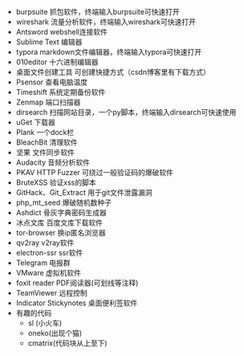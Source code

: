 - burpsuite 抓包软件，终端输入burpsuite可快速打开
- wireshark 流量分析软件，终端输入wireshark可快速打开
- Antsword webshell连接软件
- Sublime Text 编辑器
- typora markdown文件编辑器，终端输入typora可快速打开
- 010editor 十六进制编辑器 
- 桌面文件创建工具 可创建快捷方式（csdn博客里有下载方式）
- Psensor 查看电脑温度
- Timeshift 系统定期备份软件
-  Zenmap 端口扫描器
- dirsearch 扫描网站目录，一个py脚本，终端输入dirsearch可快速使用
- uGet 下载器
- Plank 一个dock栏
- BleachBit 清理软件
- 坚果 文件同步软件
- Audacity 音频分析软件
- PKAV HTTP Fuzzer 可绕过一般验证码的爆破软件
- BruteXSS 验证xss的脚本
- GitHack、Git_Extract 用于git文件泄露漏洞
- php_mt_seed 爆破随机数种子
- Ashdict 骨灰字典密码生成器
- 冰点文库 百度文库下载软件
- tor-browser 换ip匿名浏览器
- qv2ray v2ray软件
- electron-ssr ssr软件
- Telegram 电报群
- VMware 虚拟机软件
- foxit reader PDF阅读器(可划线等注释)
- TeamViewer 远程控制
- Indicator Stickynotes 桌面便利签软件
- 有趣的代码
  - sl (小火车)
  - oneko(出现个猫)
  - cmatrix(代码块从上至下)

